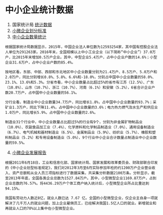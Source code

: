 # 中小企业统计数据

1. 国家统计局 [统计数据](http://data.stats.gov.cn/staticreq.htm?m=aboutctryinfo)
1. [小微企业划分标准](http://www.stats.gov.cn/tjsj/tjbz/201801/t20180103_1569357.html)
1. [中小企业数量统计](http://m.chinabgao.com/stat/stats/83872.html)

```
根据国家统计局数据显示，2015年，中国企业法人单位数为12593254家，其中国有控股企业法人单位为291263家。2016年末，全国规模以上中小工业企业（以下简称“中小企业”）37.0万户，比2015年末增加0.5万户企业。其中，中型企业5.4万户，占中小企业户数的14.6%；小型企业31.6万户，占中小企业户数的85.4%。

按地区看，东部、中部、西部和东北地区中小企业数量分别为21.4万户、8.5万户、5.0万户和2.0万户，同比分别增长0.8%、5.8%、6.6%和-18.0%，分别占中国中小企业数量的58.0%、23.1%、13.6%和5.3%。分省市看，中小企业数量占比超过5%的省市有江苏（12.5%）、广东（10.8%）、山东（10.7%）、浙江（10.7%）、河南（6.1%）和安徽（5.2%），6省合计企业户数20.7万户，占中国中小企业数量的56.1%。

分行业看，制造业中小企业数量34.7万户，同比增长1.8%，占中国中小企业数量的93.7%；采矿业1.3万户，同比下降11.4%，占中国中小企业数量的3.6%；电力热力燃气及水生产和供应业1.0万户，同比增长5.9%，占中国中小企业数量的2.6%。

制造业31个行业中，中小企业数量占比超过5%的行业有9个，分别为非金属矿物制品业（10.0%）、农副食品加工业（7.4%）、化学原料和化学制品制造业（7.0%）、通用设备制造业（6.7%）、电气机械和器材制造业（6.5%）、金属制品业（5.9%）、纺织业（5.7%）、橡胶和塑料制品业（5.2%）和专用设备制造业（5.0%），9个行业中小企业合计数量占制造业中小企业数量的59.5%。
```
4. [小微企业发展报告](http://www.gov.cn/xinwen/2014-03/31/content_2650031.htm)

```
根据2011年6月18日，工业和信息化部、国家统计局、国家发展和改革委员会、财政部联合印发的《中小企业划型标准规定》，我们对2012年3月至6月实际参加年检的约1200万户企业营业收入、资产总额和从业人员三项指标进行了数据采集，共采集分析数据2100万条。分析显示，截至2013年年底，全国各类企业总数为1527.84万户。其中，小型微型企业1169.87万户，占到企业总数的76.57%。将4436.29万户个体工商户纳入统计后，小型微型企业所占比重达到94.15%。

我国有劳动力人数近8亿，就业人数已达 7.67 亿。全国的小型微型企业，仅企业主自身一项就解决了几千万人的就业问题，加上企业雇佣员工，已经解决我国1.5亿人口的就业。新增就业和再就业人口的70%以上集中在小型微型企业。
```